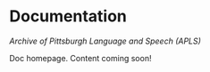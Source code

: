 # Documentation

_Archive of Pittsburgh Language and Speech (APLS)_

Doc homepage.
Content coming soon!
